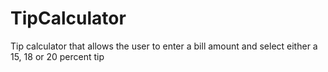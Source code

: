 # TipCalculator
Tip calculator that allows the user to enter a bill amount and select either a 15, 18 or 20 percent tip
